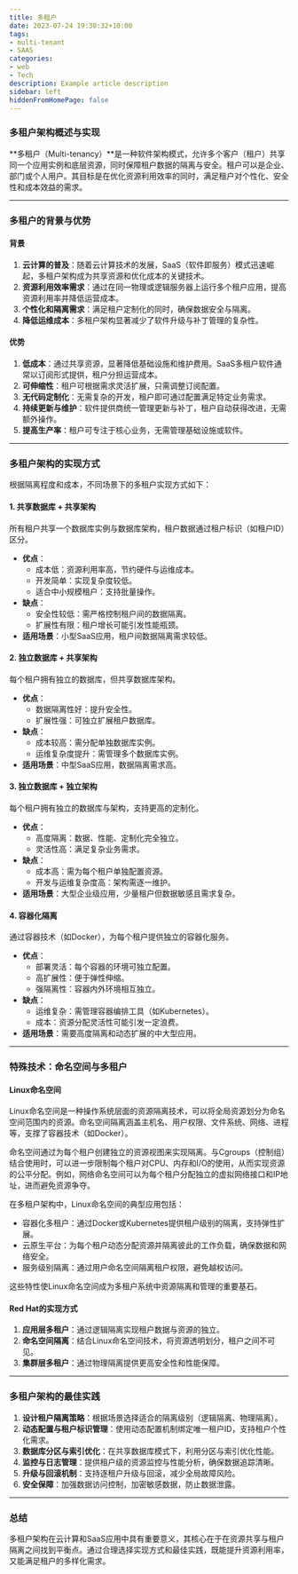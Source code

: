```yaml
---
title: 多租户
date: 2023-07-24 19:30:32+10:00
tags:
- multi-tenant
- SAAS
categories:
- web
- Tech
description: Example article description
sidebar: left
hiddenFromHomePage: false
---
```





### 多租户架构概述与实现

**多租户（Multi-tenancy）**是一种软件架构模式，允许多个客户（租户）共享同一个应用实例和底层资源，同时保障租户数据的隔离与安全。租户可以是企业、部门或个人用户。其目标是在优化资源利用效率的同时，满足租户对个性化、安全性和成本效益的需求。

---

### 多租户的背景与优势

#### 背景
1. **云计算的普及**：随着云计算技术的发展，SaaS（软件即服务）模式迅速崛起，多租户架构成为共享资源和优化成本的关键技术。
2. **资源利用效率需求**：通过在同一物理或逻辑服务器上运行多个租户应用，提高资源利用率并降低运营成本。
3. **个性化和隔离需求**：满足租户定制化的同时，确保数据安全与隔离。
4. **降低运维成本**：多租户架构显著减少了软件升级与补丁管理的复杂性。

#### 优势
1. **低成本**：通过共享资源，显著降低基础设施和维护费用。SaaS多租户软件通常以订阅形式提供，租户分担运营成本。
2. **可伸缩性**：租户可根据需求灵活扩展，只需调整订阅配置。
3. **无代码定制化**：无需复杂的开发，租户即可通过配置满足特定业务需求。
4. **持续更新与维护**：软件提供商统一管理更新与补丁，租户自动获得改进，无需额外操作。
5. **提高生产率**：租户可专注于核心业务，无需管理基础设施或软件。

---

### 多租户架构的实现方式

根据隔离程度和成本，不同场景下的多租户实现方式如下：

#### 1. 共享数据库 + 共享架构
所有租户共享一个数据库实例与数据库架构，租户数据通过租户标识（如租户ID）区分。

- **优点**：
  - 成本低：资源利用率高，节约硬件与运维成本。
  - 开发简单：实现复杂度较低。
  - 适合中小规模租户：支持批量操作。
- **缺点**：
  - 安全性较低：需严格控制租户间的数据隔离。
  - 扩展性有限：租户增长可能引发性能瓶颈。
- **适用场景**：小型SaaS应用，租户间数据隔离需求较低。

#### 2. 独立数据库 + 共享架构
每个租户拥有独立的数据库，但共享数据库架构。

- **优点**：
  - 数据隔离性好：提升安全性。
  - 扩展性强：可独立扩展租户数据库。
- **缺点**：
  - 成本较高：需分配单独数据库实例。
  - 运维复杂度提升：需管理多个数据库实例。
- **适用场景**：中型SaaS应用，数据隔离需求高。

#### 3. 独立数据库 + 独立架构
每个租户拥有独立的数据库与架构，支持更高的定制化。

- **优点**：
  - 高度隔离：数据、性能、定制化完全独立。
  - 灵活性高：满足复杂业务需求。
- **缺点**：
  - 成本高：需为每个租户单独配置资源。
  - 开发与运维复杂度高：架构需逐一维护。
- **适用场景**：大型企业级应用，少量租户但数据敏感且需求复杂。

#### 4. 容器化隔离
通过容器技术（如Docker），为每个租户提供独立的容器化服务。

- **优点**：
  - 部署灵活：每个容器的环境可独立配置。
  - 高扩展性：便于弹性伸缩。
  - 强隔离性：容器内外环境相互独立。
- **缺点**：
  - 运维复杂：需管理容器编排工具（如Kubernetes）。
  - 成本：资源分配灵活性可能引发一定浪费。
- **适用场景**：需要高度隔离和动态扩展的中大型应用。

---

### 特殊技术：命名空间与多租户

#### Linux命名空间
Linux命名空间是一种操作系统层面的资源隔离技术，可以将全局资源划分为命名空间范围内的资源。命名空间隔离涵盖主机名、用户权限、文件系统、网络、进程等，支撑了容器技术（如Docker）。

命名空间通过为每个租户创建独立的资源视图来实现隔离。与Cgroups（控制组）结合使用时，可以进一步限制每个租户对CPU、内存和I/O的使用，从而实现资源的公平分配。例如，网络命名空间可以为每个租户分配独立的虚拟网络接口和IP地址，进而避免资源争夺。

在多租户架构中，Linux命名空间的典型应用包括：

* 容器化多租户：通过Docker或Kubernetes提供租户级别的隔离，支持弹性扩展。
* 云原生平台：为每个租户动态分配资源并隔离彼此的工作负载，确保数据和网络安全。
* 服务级别隔离：通过用户命名空间隔离租户权限，避免越权访问。

这些特性使Linux命名空间成为多租户系统中资源隔离和管理的重要基石。

#### Red Hat的实现方式
1. **应用层多租户**：通过逻辑隔离实现租户数据与资源的独立。
2. **命名空间隔离**：结合Linux命名空间技术，将资源透明划分，租户之间不可见。
3. **集群层多租户**：通过物理隔离提供更高安全性和性能保障。

---

### 多租户架构的最佳实践

1. **设计租户隔离策略**：根据场景选择适合的隔离级别（逻辑隔离、物理隔离）。
2. **动态配置与租户标识管理**：使用动态配置机制绑定唯一租户ID，支持租户个性化需求。
3. **数据库分区与索引优化**：在共享数据库模式下，利用分区与索引优化性能。
4. **监控与日志管理**：提供租户级的资源监控与性能分析，确保数据追踪清晰。
5. **升级与回滚机制**：支持逐租户升级与回滚，减少全局故障风险。
6. **安全保障**：加强数据访问控制，加密敏感数据，防止数据泄露。

---

### 总结

多租户架构在云计算和SaaS应用中具有重要意义，其核心在于在资源共享与租户隔离之间找到平衡点。通过合理选择实现方式和最佳实践，既能提升资源利用率，又能满足租户的多样化需求。


